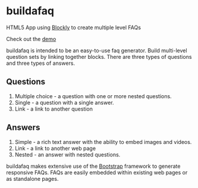 buildafaq
=========

HTML5 App using [Blockly](https://code.google.com/p/blockly/) to create multiple level FAQs

Check out the [demo](http://drk123.github.io/buildafaq/index.html)

buildafaq is intended to be an easy-to-use faq generator.  Build multi-level question sets by 
linking together blocks.  There are three types of questions and three types of answers.

Questions
---------
 1. Multiple choice - a question with one or more nested questions.
 2. Single - a question with a single answer.
 3. Link - a link to another question
 
 Answers
 -------
 1. Simple - a rich text answer with the ability to embed images and videos.
 2. Link - a link to another web page
 3. Nested - an answer with nested questions.
 
 buildafaq makes extensive use of the [Bootstrap](http://getbootstrap.com) framework to generate responsive FAQs.  FAQs are easily embedded within existing web pages or as standalone pages.
